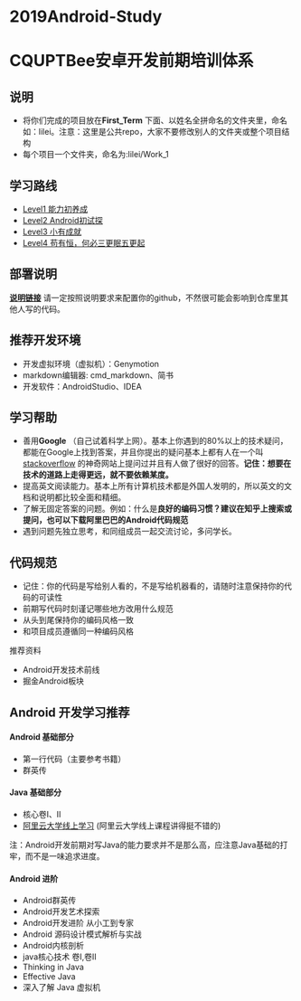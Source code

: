 ﻿# 2019Android-Study
# CQUPTBee安卓开发前期培训体系
## 说明 

- 将你们完成的项目放在**First_Term** 下面、以姓名全拼命名的文件夹里，命名如：lilei。注意：这里是公共repo，大家不要修改别人的文件夹或整个项目结构
- 每个项目一个文件夹，命名为:lilei/Work_1

## 学习路线 

* [Level1 能力初养成](/source/Stage1.md)
* [Level2 Android初试探](/source/Stage2.md)
* [Level3 小有成就](/source/Stage3.md)
* [Level4 苟有恒，何必三更眠五更起](/source/Stage4.md)

## 部署说明

**[说明链接](/source/config_git.md)** 请一定按照说明要求来配置你的github，不然很可能会影响到仓库里其他人写的代码。

## 推荐开发环境

- 开发虚拟环境（虚拟机）：Genymotion
- markdown编辑器: cmd_markdown、简书
- 开发软件：AndroidStudio、IDEA

## 学习帮助

- 善用**Google** （自己试着科学上网）。基本上你遇到的80%以上的技术疑问，都能在Google上找到答案，并且你提出的疑问基本上都有人在一个叫 [stackoverflow](http://stackoverflow.com/) 的神奇网站上提问过并且有人做了很好的回答。**记住：想要在技术的道路上走得更远，就不要依赖某度。**
- 提高英文阅读能力。基本上所有计算机技术都是外国人发明的，所以英文的文档和说明都比较全面和精细。
- 了解无固定答案的问题。例如：什么是**良好的编码习惯？**建议在知乎上搜索或提问，也可以**下载阿里巴巴的Android代码规范** 
- 遇到问题先独立思考，和同组成员一起交流讨论，多问学长。

## **代码规范** 

- 记住：你的代码是写给别人看的，不是写给机器看的，请随时注意保持你的代码的可读性
- 前期写代码时刻谨记哪些地方改用什么规范
- 从头到尾保持你的编码风格一致
- 和项目成员遵循同一种编码风格

推荐资料

- Android开发技术前线
- 掘金Android板块


## Android 开发学习推荐

#### Android 基础部分

- 第一行代码（主要参考书籍）
- 群英传

#### Java 基础部分

- 核心卷I、II
- [阿里云大学线上学习](https://edu.aliyun.com/course/explore?title=Java) (阿里云大学线上课程讲得挺不错的)

注：Android开发前期对写Java的能力要求并不是那么高，应注意Java基础的打牢，而不是一味追求进度。

#### Android 进阶

- Android群英传
- Android开发艺术探索
- Android开发进阶 从小工到专家
- Android 源码设计模式解析与实战
- Android内核剖析
- java核心技术 卷I,卷II
- Thinking in Java
- Effective Java
- 深入了解 Java 虚拟机
